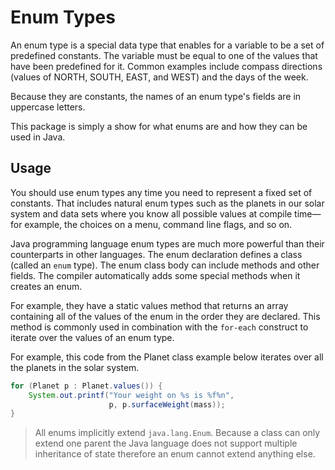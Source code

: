 # Enum Types

An enum type is a special data type that enables for a variable to be a set of predefined constants.
The variable must be equal to one of the values that have been predefined for it.
Common examples include compass directions (values of NORTH, SOUTH, EAST, and WEST) and the days of the week.

Because they are constants, the names of an enum type's fields are in uppercase letters.

This package is simply a show for what enums are and how they can be used in Java.

## Usage

You should use enum types any time you need to represent a fixed set of constants.
That includes natural enum types such as the planets in our solar system and data sets where you know
all possible values at compile time—for example, the choices on a menu, command line flags, and so on.

Java programming language enum types are much more powerful than their counterparts in other languages.
The enum declaration defines a class (called an `enum` type).
The enum class body can include methods and other fields.
The compiler automatically adds some special methods when it creates an enum.

For example, they have a static values method that returns an array containing all of the values of the enum
in the order they are declared. This method is commonly used in combination with the `for-each` construct to
iterate over the values of an enum type.

For example, this code from the Planet class example below iterates over all the planets in the solar system.

``` java
for (Planet p : Planet.values()) {
    System.out.printf("Your weight on %s is %f%n",
                      p, p.surfaceWeight(mass));
}
```

> All enums implicitly extend `java.lang.Enum`. Because a class can only extend one parent the Java language
> does not support multiple inheritance of state therefore an enum cannot extend anything else.

